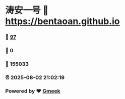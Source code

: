 # 涛安一号 :link: https://bentaoan.github.io 
### :page_facing_up: [97](https://bentaoan.github.io/tag.html) 
### :speech_balloon: 0 
### :hibiscus: 155033 
### :alarm_clock: 2025-08-02 21:02:19 
### Powered by :heart: [Gmeek](https://github.com/Meekdai/Gmeek)
